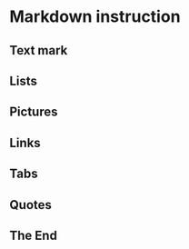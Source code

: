 # Markdown instruction

## Text mark

## Lists

## Pictures

## Links

## Tabs

## Quotes

## The End